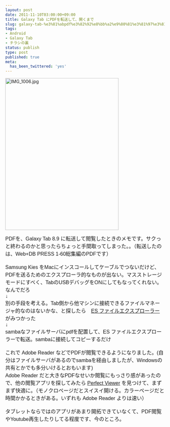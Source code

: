 ```yaml
---
layout: post
date: 2011-11-10T03:00:00+09:00
title: Galaxy Tab にPDFを転送して、開くまで
slug: galaxy-tab-%e3%81%abpdf%e3%82%92%e8%bb%a2%e9%80%81%e3%81%97%e3%81%a6%e3%80%81%e9%96%8b%e3%81%8f%e3%81%be%e3%81%a7
tags:
- Android
- Galaxy Tab
- チラシの裏
status: publish
type: post
published: true
meta:
  has_been_twittered: 'yes'
---
```

<p><img src="http://wo.skr.jp/images/uploads/2011/11/IMG_1006.jpg" width="358" height="480" alt="IMG_1006.jpg" /></p><font face="Arial" size="3">PDFを、Galaxy Tab 8.9 に転送して閲覧したときのメモです。サクっと終わるのかと思ったらちょっと手間取ってしまった。。（転送したのは、Web+DB PRESS 1-60総集編のPDFです）<br />
<br />
Samsung Kies をMacにインスコールしてケーブルでつないだけど、PDFを送るためのエクスプローラ的なものが出ない。マスストレージモードにすべく、TabのUSBデバッグをONにしてもなってくれない。なんでだろ<br /></font> <font face="Arial" size="3">↓<br /></font><font face="Arial" size="3">別の手段を考える。Tab側から他マシンに接続できるファイルマネージャ的なのはないかな、と探したら　<a href="https://market.android.com/details?id=com.estrongs.android.pop&amp;feature=search_result#?t=W251bGwsMSwxLDEsImNvbS5lc3Ryb25ncy5hbmRyb2lkLnBvcCJd">ES ファイルエクスプローラー</a> がみつかった<br /></font><font face="Arial" size="3">↓<br /></font><font face="Arial" size="3">sambaなファイルサーバにpdfを配置して、ES ファイルエクスプローラーで転送。sambaに接続してコピーするだけ<br />
<br />
これで Adobe Reader などでPDFが閲覧できるようになりました。(自分はファイルサーバがあるのでsambaを経由しましたが、Windowsの共有とかでも多分いけるとおもいます)</font><font face="Arial" size="3"><br /></font><font face="Arial" size="3">Adobe Reader だと大きなPDFなせいか閲覧にもっさり感があったので、他の閲覧アプリを探してみたら <a href="https://market.android.com/details?id=com.rookiestudio.perfectviewer&amp;feature=search_result#?t=W251bGwsMSwxLDEsImNvbS5yb29raWVzdHVkaW8ucGVyZmVjdHZpZXdlciJd">Perfect Viewer</a> を見つけて、まずまず快適に。</font><font face="Arial" size="3">（モノクロページだとスイスイ開ける。カラーページだと時間かかるときがある。いずれも Adobe Reader よりは速い）<br /></font>
<div style="font-family: Arial; font-size: medium;">
  <br />
</div>
<div style="font-family: Arial; font-size: medium;">
  タブレットならではのアプリがあまり開拓できていなくて、PDF閲覧やYoutube再生したりしてる程度です、今のところ。
</div>
